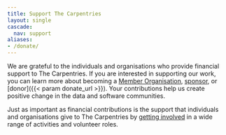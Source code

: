 ```yaml
---
title: Support The Carpentries
layout: single
cascade:
  nav: support
aliases:
- /donate/
---
```


We are grateful to the individuals and organisations who provide financial support to The Carpentries. If you are interested in supporting our work, you can learn more about becoming a [Member Organisation](/support/membership/), [sponsor](/sponsorship/), or [donor]({{< param donate_url >}}). Your contributions help us create positive change in the data and software communities.

Just as important as financial contributions is the support that individuals and organisations give to The Carpentries by [getting involved](/community/get-involved/) in a wide range of activities and volunteer roles.
